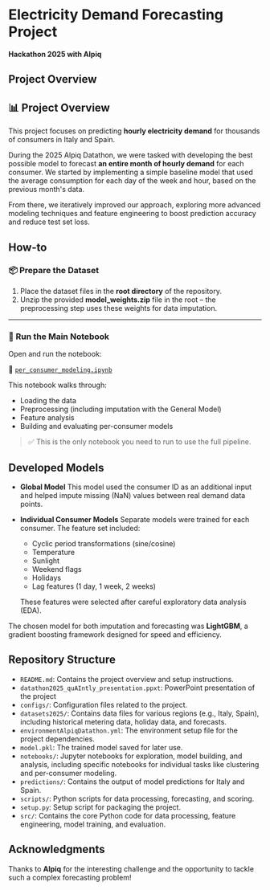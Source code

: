 # Electricity Demand Forecasting Project
**Hackathon 2025 with Alpiq**

## Project Overview

## 📊 Project Overview

This project focuses on predicting **hourly electricity demand** for thousands of consumers in Italy and Spain.

During the 2025 Alpiq Datathon, we were tasked with developing the best possible model to forecast **an entire month of hourly demand** for each consumer. We started by implementing a simple baseline model that used the average consumption for each day of the week and hour, based on the previous month's data.

From there, we iteratively improved our approach, exploring more advanced modeling techniques and feature engineering to boost prediction accuracy and reduce test set loss.


## How-to

### 📦 Prepare the Dataset

1. Place the dataset files in the **root directory** of the repository.
2. Unzip the provided **model_weights.zip** file in the root – the preprocessing step uses these weights for data imputation.

---

### 🚀 Run the Main Notebook

Open and run the notebook:

📓 [`per_consumer_modeling.ipynb`](https://github.com/Drykx/Hackathon2025-ETH/blob/main/notebooks/per_consumer_modeling.ipynb)

This notebook walks through:

- Loading the data
- Preprocessing (including imputation with the General Model)
- Feature analysis
- Building and evaluating per-consumer models

> ✅ This is the only notebook you need to run to use the full pipeline.

## Developed Models

- **Global Model**
  This model used the consumer ID as an additional input and helped impute missing (NaN) values between real demand data points.

- **Individual Consumer Models**
  Separate models were trained for each consumer. The feature set included:
  - Cyclic period transformations (sine/cosine)
  - Temperature
  - Sunlight
  - Weekend flags
  - Holidays
  - Lag features (1 day, 1 week, 2 weeks)

  These features were selected after careful exploratory data analysis (EDA).

The chosen model for both imputation and forecasting was **LightGBM**, a gradient boosting framework designed for speed and efficiency.

## Repository Structure

- `README.md`: Contains the project overview and setup instructions.
- `datathon2025_quAIntly_presentation.ppxt`: PowerPoint presentation of the project
- `configs/`: Configuration files related to the project.
- `datasets2025/`: Contains data files for various regions (e.g., Italy, Spain), including historical metering data, holiday data, and forecasts.
- `environmentAlpiqDatathon.yml`: The environment setup file for the project dependencies.
- `model.pkl`: The trained model saved for later use.
- `notebooks/`: Jupyter notebooks for exploration, model building, and analysis, including specific notebooks for individual tasks like clustering and per-consumer modeling.
- `predictions/`: Contains the output of model predictions for Italy and Spain.
- `scripts/`: Python scripts for data processing, forecasting, and scoring.
- `setup.py`: Setup script for packaging the project.
- `src/`: Contains the core Python code for data processing, feature engineering, model training, and evaluation.


## Acknowledgments

Thanks to **Alpiq** for the interesting challenge and the opportunity to tackle such a complex forecasting problem!
